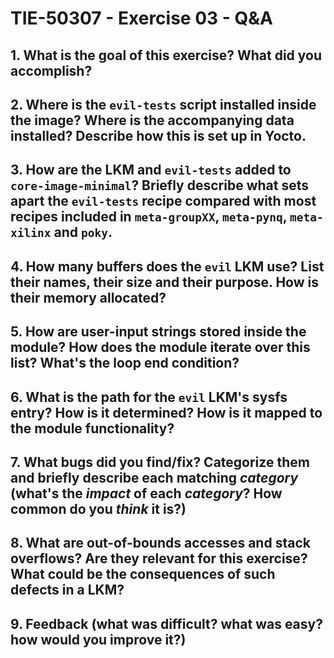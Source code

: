 # TIE-50307 - Exercise 03 - Q&A

## 1. What is the goal of this exercise? What did you accomplish?

## 2. Where is the `evil-tests` script installed inside the image? Where is the accompanying data installed? Describe how this is set up in Yocto.

## 3. How are the LKM and `evil-tests` added to `core-image-minimal`? Briefly describe what sets apart the `evil-tests` recipe compared with most recipes included in `meta-groupXX`, `meta-pynq`, `meta-xilinx` and `poky`.

## 4. How many buffers does the `evil` LKM use? List their names, their size and their purpose. How is their memory allocated?

## 5. How are user-input strings stored inside the module? How does the module iterate over this list? What's the loop end condition?

## 6. What is the path for the `evil` LKM's sysfs entry? How is it determined? How is it mapped to the module functionality?

## 7. What bugs did you find/fix? Categorize them and briefly describe each matching *category* (what's the *impact* of each *category*? How common do you *think* it is?)

## 8. What are out-of-bounds accesses and stack overflows? Are they relevant for this exercise? What could be the consequences of such defects in a LKM?

## 9. Feedback (what was difficult? what was easy? how would you improve it?)
